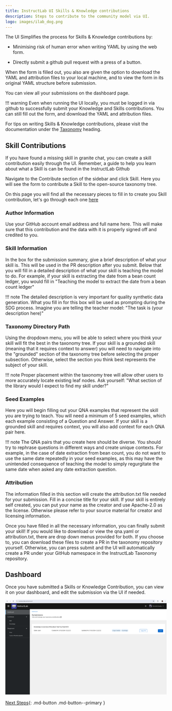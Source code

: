 ```yaml
---
title: InstructLab UI Skills & Knowledge contributions
description: Steps to contribute to the community model via UI.
logo: images/ilab_dog.png
---
```


The UI Simplifies the process for Skills & Knowledge contributions by:

* Minimising risk of human error when writing YAML by using the web form. 

* Directly submit a github pull request with a press of a button.

When the form is filled out, you also are given the option to download the YAML and attribution files to your local machine, and to view the form in its original YAML structure before submission.

You can view all your submissions on the dashboard page.

!!! warning
    Even when running the UI locally, you must be logged in via github to successfully submit your Knowledge and Skills contributions. You can still fill out the form, and download the YAML and attribution files.

For tips on writing Skills & Knowledge contributions, please visit the documentation under the [Taxonomy](/taxonomy/) heading.

## Skill Contributions

If you have found a missing skill in granite chat, you can create a skill contribution easily through the UI. Remember, a guide to help you learn about what a Skill is can be found in the InstructLab Github

Navigate to the Contribute section of the sidebar and click Skill. Here you will see the form to contribute a Skill to the open-source taxonomy tree.

On this page you will find all the necessary pieces to fill in to create you Skill contribution, let's go through each one [here](/taxonomy/skills/skills_guide)

### Author Information

Use your GitHub account email address and full name here. This will make sure that this contribution and the data with it is properly signed off and credited to you.

### Skill Information

In the box for the submission summary, give a brief description of what your skill is. This will be used in the PR description after you submit. Below that you will fill in a detailed description of what your skill is teaching the model to do. For example, if your skill is extracting the date from a bean count ledger, you would fill in "Teaching the model to extract the date from a bean count ledger"

!!! note The detailed description is very important for quality synthetic data generation. What you fill in for this box will be used as prompting during the SDG process. Imagine you are telling the teacher model: "The task is (your description here)"

### Taxonomy Directory Path

Using the dropdown menu, you will be able to select where you think your skill will fit the best in the taxonomy tree. If your skill is a grounded skill (meaning that it requires context to answer) you will need to navigate into the "grounded" section of the taxonomy tree before selecting the proper subsection. Otherwise, select the section you think best represents the subject of your skill.

!!! note Proper placement within the taxonomy tree will allow other users to more accurately locate existing leaf nodes. Ask yourself: "What section of the library would I expect to find my skill under?"

### Seed Examples

Here you will begin filling out your QNA examples that represent the skill you are trying to teach. You will need a minimum of 5 seed examples, which each example consisting of a Question and Answer. If your skill is a grounded skill and requires context, you will also add context for each QNA pair here.

!!! note The QNA pairs that you create here should be diverse. You should try to rephrase questions in different ways and create unique contexts. For example, in the case of date extraction from bean count, you do not want to use the same date repeatedly in your seed examples, as this may have the unintended consequence of teaching the model to simply regurgitate the same date when asked any date extraction question.

### Attribution

The information filled in this section will create the attribution.txt file needed for your submission. Fill in a concise title for your skill. If your skill is entirely self created, you can put your name as the creator and use Apache-2.0 as the license. Otherwise please refer to your source material for creator and licensing information.

Once you have filled in all the necessary information, you can finally submit your skill! If you would like to download or view the qna.yaml or attribution.txt, there are drop down menus provided for both. If you choose to, you can download these files to create a PR in the taxonomy repository yourself. Otherwise, you can press submit and the UI will automatically create a PR under your GitHub namespace in the InstructLab Taxonomy repository.

## Dashboard

Once you have submitted a Skills or Knowledge Contribution, you can view it on your dashboard, and edit the submission via the UI if needed.

![UI Dashboard With Contribution](../images/user-interface/ui_dashboard_with_submission.png)

[Next Steps](/user-interface/env_oauth_config/){: .md-button .md-button--primary }
